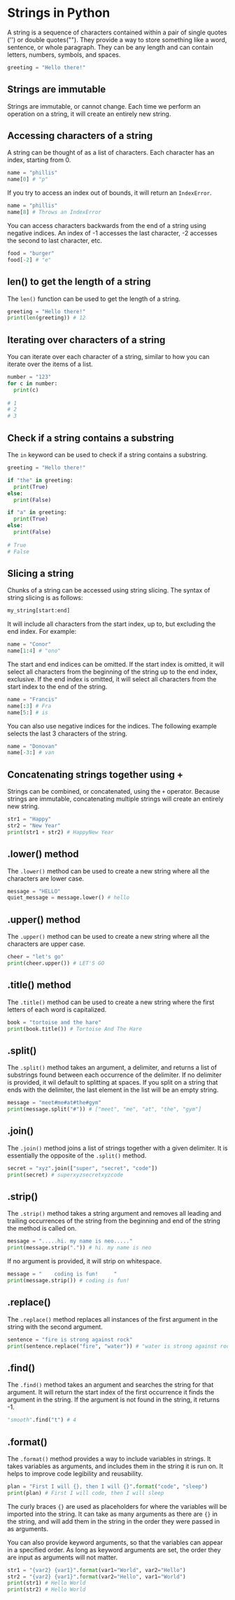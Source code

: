 # Strings in Python

A string is a sequence of characters contained within a pair of single quotes ('') or double quotes(""). They provide a way to store something like a word, sentence, or whole paragraph. They can be any length and can contain letters, numbers, symbols, and spaces.

```py
greeting = "Hello there!"
```

## Strings are immutable
Strings are immutable, or cannot change. Each time we perform an operation on a string, it will create an entirely new string.

## Accessing characters of a string
A string can be thought of as a list of characters. Each character has an index, starting from 0.
```py
name = "phillis"
name[0] # "p"
```

If you try to access an index out of bounds, it will return an `IndexError`. 
```py
name = "phillis"
name[8] # Throws an IndexError
```

You can access characters backwards from the end of a string using negative indices. An index of -1 accesses the last character, -2 accesses the second to last character, etc.

```py
food = "burger"
food[-2] # "e"
```

## len() to get the length of a string
The `len()` function can be used to get the length of a string.
```py
greeting = "Hello there!"
print(len(greeting)) # 12
```

## Iterating over characters of a string
You can iterate over each character of a string, similar to how you can iterate over the items of a list.
```py
number = "123"
for c in number:
  print(c)
  
# 1
# 2
# 3
```

## Check if a string contains a substring
The `in` keyword can be used to check if a string contains a substring.
```py
greeting = "Hello there!"

if "the" in greeting:
  print(True)
else:
  print(False)

if "a" in greeting:
  print(True)
else:
  print(False)
  
# True
# False
```

## Slicing a string
Chunks of a string can be accessed using string slicing. The syntax of string slicing is as follows:
```py
my_string[start:end]
```

It will include all characters from the start index, up to, but excluding the end index. For example:

```py
name = "Conor"
name[1:4] # "ono"
```

The start and end indices can be omitted. If the start index is omitted, it will select all characters from the beginning of the string up to the end index, exclusive. If the end index is omitted, it will select all characters from the start index to the end of the string.
```py
name = "Francis"
name[:3] # Fra
name[5:] # is
```

You can also use negative indices for the indices. The following example selects the last 3 characters of the string.
```py
name = "Donovan"
name[-3:] # van
```

## Concatenating strings together using +
Strings can be combined, or concatenated, using the `+` operator. Because strings are immutable, concatenating multiple strings will create an entirely new string.
```py
str1 = "Happy"
str2 = "New Year"
print(str1 + str2) # HappyNew Year
```

## .lower() method
The `.lower()` method can be used to create a new string where all the characters are lower case.
```py
message = "HELLO"
quiet_message = message.lower() # hello
```

## .upper() method
The `.upper()` method can be used to create a new string where all the characters are upper case.
```py
cheer = "let's go"
print(cheer.upper()) # LET'S GO
```

## .title() method
The `.title()` method can be used to create a new string where the first letters of each word is capitalized.
```py
book = "tortoise and the hare"
print(book.title()) # Tortoise And The Hare
```

## .split()
The `.split()` method takes an argument, a delimiter, and returns a list of substrings found between each occurrence of the delimiter. If no delimiter is provided, it wil default to splitting at spaces. If you split on a string that ends with the delimiter, the last element in the list will be an empty string.
```py
message = "meet#me#at#the#gym"
print(message.split("#")) # ["meet", "me", "at", "the", "gym"]
```

## .join()
The `.join()` method joins a list of strings together with a given delimiter. It is essentially the opposite of the `.split()` method.
```py
secret = "xyz".join(["super", "secret", "code"])
print(secret) # superxyzsecretxyzcode
```

## .strip()
The `.strip()` method takes a string argument and removes all leading and trailing occurrences of the string from the beginning and end of the string the method is called on.
```py
message = ".....hi. my name is neo....."
print(message.strip(".")) # hi. my name is neo
```

If no argument is provided, it will strip on whitespace.
```py
message = "    coding is fun!     "
print(message.strip()) # coding is fun!
```

## .replace()
The `.replace()` method replaces all instances of the first argument in the string with the second argument.
```py
sentence = "fire is strong against rock"
print(sentence.replace("fire", "water")) # "water is strong against rock"
```

## .find()
The `.find()` method takes an argument and searches the string for that argument. It will return the start index of the first occurrence it finds the argument in the string. If the argument is not found in the string, it returns -1.
```py
"smooth".find("t") # 4
```

## .format()
The `.format()` method provides a way to include variables in strings. It takes variables as arguments, and includes them in the string it is run on. It helps to improve code legibility and reusability.
```py
plan = "First I will {}, then I will {}".format("code", "sleep")
print(plan) # First I will code, then I will sleep
```

The curly braces `{}` are used as placeholders for where the variables will be imported into the string. It can take as many arguments as there are `{}` in the string, and will add them in the string in the order they were passed in as arguments.

You can also provide keyword arguments, so that the variables can appear in a specified order. As long as keyword arguments are set, the order they are input as arguments will not matter.
```py
str1 = "{var2} {var1}".format(var1="World", var2="Hello")
str2 = "{var2} {var1}".format(var2="Hello", var1="World")
print(str1) # Hello World
print(str2) # Hello World
```
